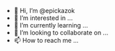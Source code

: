 - 👋 Hi, I’m @epickazok
- 👀 I’m interested in ...
- 🌱 I’m currently learning ...
- 💞️ I’m looking to collaborate on ...
- 📫 How to reach me ...

<!---
epickazok/epickazok is a ✨ special ✨ repository because its `README.md` (this file) appears on your GitHub profile.
You can click the Preview link to take a look at your changes.
--->
